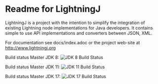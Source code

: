 # Readme for LightningJ

LightningJ is a project with the intention to simplify the integration of
existing Lightning node implementations for Java developers. It contains
simple to use API implementations and converters between JSON, XML.

For documentation see docs/index.adoc or the project web-site at
http://www.lightningj.org


Build status Master JDK 8: ![JDK 8 Build Status](https://github.com/lightningj-org/lightningj/actions/workflows/test_jdk8.yml/badge.svg?branch=master)

Build status Master JDK 11: ![JDK 11 Build Status](https://github.com/lightningj-org/lightningj/actions/workflows/test_jdk11.yml/badge.svg?branch=master)

Build status Master JDK 17: ![JDK 17 Build Status](https://github.com/lightningj-org/lightningj/actions/workflows/test_jdk17.yml/badge.svg?branch=master)